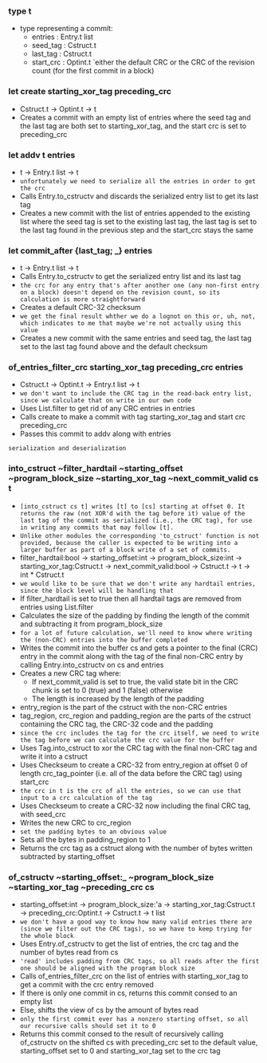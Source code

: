 ### type t
- type representing a commit:
	- entries : Entry.t list
	- seed_tag : Cstruct.t
	- last_tag : Cstruct.t
	- start_crc : Optint.t `either the default CRC or the CRC of the revision count (for the first commit in a block)
### let create starting_xor_tag preceding_crc
- Cstruct.t -> Optint.t -> t
- Creates a commit with an empty list of entries where the seed tag and the last tag are both set to starting_xor_tag, and the start crc is set to preceding_crc
### let addv t entries
- t -> Entry.t list -> t
- `unfortunately we need to serialize all the entries in order to get the crc`
- Calls Entry.to_cstructv and discards the serialized entry list to get its last tag
- Creates a new commit with the list of entries appended to the existing list where the seed tag is set to the existing last tag, the last tag is set to the last tag found in the previous step and the start_crc stays the same
### let commit_after {last_tag; \_} entries
- t -> Entry.t list -> t
- Calls Entry.to_cstructv to get the serialized entry list and its last tag
- `the crc for any entry that's after another one (any non-first entry on a block) doesn't depend on the revision count, so its calculation is more straightforward`
- Creates a default CRC-32 checksum
- `we get the final result whther we do a lognot on this or, uh, not, which indicates to me that maybe we're not actually using this value`
- Creates a new commit with the same entries and seed tag, the last tag set to the last tag found above and the default checksum
### of_entries_filter_crc starting_xor_tag preceding_crc entries
- Cstruct.t -> Optint.t -> Entry.t list -> t
- `we don't want to include the CRC tag in the read-back entry list, since we calculate that on write in our own code`
- Uses List.filter to get rid of any CRC entries in entries
- Calls create to make a commit with tag starting_xor_tag and start crc preceding_crc
- Passes this commit to addv along with entries

`serialization and deserialization`
### into_cstruct ~filter_hardtail ~starting_offset ~program_block_size ~starting_xor_tag ~next_commit_valid cs t
- `[into_cstruct cs t] writes [t] to [cs] starting at offset 0. It returns the raw (not XOR'd with the tag before it) value of the last tag of the commit as serialized (i.e., the CRC tag), for use in writing any commits that may follow [t].`
- `Unlike other modules the corresponding 'to_cstruct' function is not provided, because the caller is expected to be writing into a larger buffer as part of a block write of a set of commits.`
- filter_hardtail:bool -> starting_offset:int -> program_block_size:int -> starting_xor_tag:Cstruct.t -> next_commit_valid:bool -> Cstruct.t -> t -> int * Cstruct.t
- `we would like to be sure that we don't write any hardtail entries, since the block level will be handling that`
- If filter_hardtail is set to true then all hardtail tags are removed from entries using List.filter
- Calculates the size of the padding by finding the length of the commit and subtracting it from program_block_size
- `for a lot of future calculation, we'll need to know where writing the (non-CRC) entries into the buffer completed`
- Writes the commit into the buffer cs and gets a pointer to the final (CRC) entry in the commit along with the tag of the final non-CRC entry by calling Entry.into_cstructv on cs and entries
- Creates a new CRC tag where:
	- If next_commit_valid is set to true, the valid state bit in the CRC chunk is set to 0 (true) and 1 (false) otherwise
	- The length is increased by the length of the padding
- entry_region is the part of the cstruct with the non-CRC entries
- tag_region, crc_region and padding_region are the parts of the cstruct containing the CRC tag, the CRC-32 code and the padding
- `since the crc includes the tag for the crc itself, we need to write the tag before we can calculate the crc value for the buffer`
- Uses Tag.into_cstruct to xor the CRC tag with the final non-CRC tag and write it into a cstruct
- Uses Checkseum to create a CRC-32 from entry_region at offset 0 of length crc_tag_pointer (i.e. all of the data before the CRC tag) using start_crc
- `the crc in t is the crc of all the entries, so we can use that input to a crc calculation of the tag`
- Uses Checkseum to create a CRC-32 now including the final CRC tag, with seed_crc
- Writes the new CRC to crc_region
- `set the padding bytes to an obvious value`
- Sets all the bytes in padding_region to 1
- Returns the crc tag as a cstruct along with the number of bytes written subtracted by starting_offset
### of_cstructv ~starting_offset:_ ~program_block_size ~starting_xor_tag ~preceding_crc cs
- starting_offset:int -> program_block_size:'a -> starting_xor_tag:Cstruct.t -> preceding_crc:Optint.t -> Cstruct.t -> t list
- `we don't have a good way to know how many valid entries there are (since we filter out the CRC tags), so we have to keep trying for the whole block`
- Uses Entry.of_cstructv to get the list of entries, the crc tag and the number of bytes read from cs
- `'read' includes padding from CRC tags, so all reads after the first one should be aligned with the program block size`
- Calls of_entries_filter_crc on the list of entries with starting_xor_tag to get a commit with the crc entry removed
- If there is only one commit in cs, returns this commit consed to an empty list
- Else, shifts the view of cs by the amount of bytes read
- `only the first commit ever has a nonzero starting offset, so all our recursive calls should set it to 0`
- Returns this commit consed to the result of recursively calling of_cstructv on the shifted cs with preceding_crc set to the default value, starting_offset set to 0 and starting_xor_tag set to the crc tag